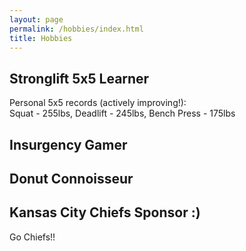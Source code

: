 ```yaml
---
layout: page
permalink: /hobbies/index.html
title: Hobbies
---
```



## Stronglift 5x5 Learner

Personal 5x5 records (actively improving!):<br> Squat - 255lbs, Deadlift - 245lbs, Bench Press - 175lbs

## Insurgency Gamer

## Donut Connoisseur

## Kansas City Chiefs Sponsor :)

Go Chiefs!!
